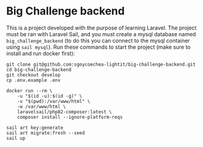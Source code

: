 # Big Challenge backend

This is a project developed with the purpose of learning Laravel.
The project must be ran with Laravel Sail, and you must create a mysql database named `big_challenge_backend` (to do this you can connect to the mysql container using `sail mysql`).
Run these commands to start the project (make sure to install and run docker first):

```
git clone git@github.com:sgoycoechea-lightit/big-challenge-backend.git
cd big-challenge-backend
git checkout develop
cp .env.example .env

docker run --rm \
    -u "$(id -u):$(id -g)" \
    -v "$(pwd):/var/www/html" \
    -w /var/www/html \
    laravelsail/php82-composer:latest \
    composer install --ignore-platform-reqs
    
sail art key:generate
sail art migrate:fresh --seed
sail up
```
